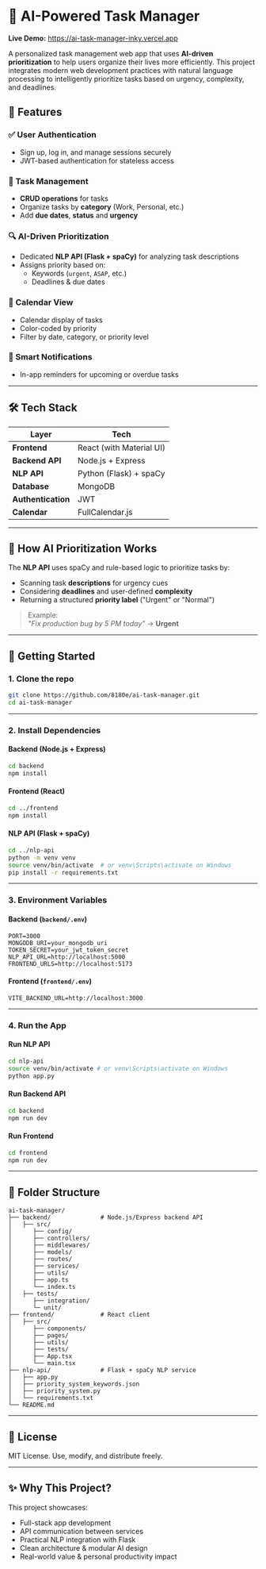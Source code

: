 # 🧠 AI-Powered Task Manager

**Live Demo:** https://ai-task-manager-inky.vercel.app

A personalized task management web app that uses **AI-driven prioritization** to help users organize their lives more efficiently. This project integrates modern web development practices with natural language processing to intelligently prioritize tasks based on urgency, complexity, and deadlines.

## 🚀 Features

### ✅ User Authentication

- Sign up, log in, and manage sessions securely
- JWT-based authentication for stateless access

### 📝 Task Management

- **CRUD operations** for tasks
- Organize tasks by **category** (Work, Personal, etc.)
- Add **due dates**, **status** and **urgency**

### 🔍 AI-Driven Prioritization

- Dedicated **NLP API (Flask + spaCy)** for analyzing task descriptions
- Assigns priority based on:
  - Keywords (`urgent`, `ASAP`, etc.)
  - Deadlines & due dates

### 📅 Calendar View

- Calendar display of tasks
- Color-coded by priority
- Filter by date, category, or priority level

### 🔔 Smart Notifications

- In-app reminders for upcoming or overdue tasks

---

## 🛠 Tech Stack

| Layer              | Tech                     |
| ------------------ | ------------------------ |
| **Frontend**       | React (with Material UI) |
| **Backend API**    | Node.js + Express        |
| **NLP API**        | Python (Flask) + spaCy   |
| **Database**       | MongoDB                  |
| **Authentication** | JWT                      |
| **Calendar**       | FullCalendar.js          |

---

## 🧠 How AI Prioritization Works

The **NLP API** uses spaCy and rule-based logic to prioritize tasks by:

- Scanning task **descriptions** for urgency cues
- Considering **deadlines** and user-defined **complexity**
- Returning a structured **priority label** ("Urgent" or "Normal")

> Example:  
> _"Fix production bug by 5 PM today"_ → **Urgent**

---

## 🧪 Getting Started

### 1. Clone the repo

```bash
git clone https://github.com/8180e/ai-task-manager.git
cd ai-task-manager
```

---

### 2. Install Dependencies

#### Backend (Node.js + Express)

```bash
cd backend
npm install
```

#### Frontend (React)

```bash
cd ../frontend
npm install
```

#### NLP API (Flask + spaCy)

```bash
cd ../nlp-api
python -m venv venv
source venv/bin/activate  # or venv\Scripts\activate on Windows
pip install -r requirements.txt
```

---

### 3. Environment Variables

#### Backend (`backend/.env`)

```
PORT=3000
MONGODB_URI=your_mongodb_uri
TOKEN_SECRET=your_jwt_token_secret
NLP_API_URL=http://localhost:5000
FRONTEND_URLS=http://localhost:5173
```

#### Frontend (`frontend/.env`)

```
VITE_BACKEND_URL=http://localhost:3000
```

---

### 4. Run the App

#### Run NLP API

```bash
cd nlp-api
source venv/bin/activate # or venv\Scripts\activate on Windows
python app.py
```

#### Run Backend API

```bash
cd backend
npm run dev
```

#### Run Frontend

```bash
cd frontend
npm run dev
```

---

## 📂 Folder Structure

```
ai-task-manager/
├── backend/              # Node.js/Express backend API
│   ├── src/
│      ├── config/
│      ├── controllers/
│      ├── middlewares/
│      ├── models/
│      ├── routes/
│      ├── services/
│      ├── utils/
│      ├── app.ts
│      └── index.ts
│   ├── tests/
│      ├── integration/
│      └─ unit/
├── frontend/             # React client
│   ├── src/
│      ├── components/
│      ├── pages/
│      ├── utils/
│      ├── tests/
│      ├── App.tsx
│      └── main.tsx
├── nlp-api/              # Flask + spaCy NLP service
│   ├── app.py
│   ├── priority_system_keywords.json
│   ├── priority_system.py
│   └── requirements.txt
└── README.md
```

---

## 📜 License

MIT License. Use, modify, and distribute freely.

---

## ✨ Why This Project?

This project showcases:

- Full-stack app development
- API communication between services
- Practical NLP integration with Flask
- Clean architecture & modular AI design
- Real-world value & personal productivity impact
